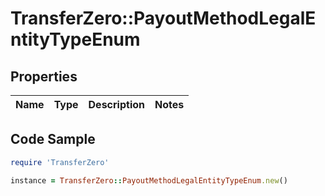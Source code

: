# TransferZero::PayoutMethodLegalEntityTypeEnum

## Properties

Name | Type | Description | Notes
------------ | ------------- | ------------- | -------------

## Code Sample

```ruby
require 'TransferZero'

instance = TransferZero::PayoutMethodLegalEntityTypeEnum.new()
```


